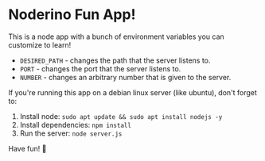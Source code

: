 # Noderino Fun App!

This is a node app with a bunch of environment variables you can customize to learn!

- `DESIRED_PATH` - changes the path that the server listens to. 
- `PORT` - changes the port that the server listens to.
- `NUMBER` - changes an arbitrary number that is given to the server.

If you're running this app on a debian linux server (like ubuntu), don't forget to:
1. Install node:
`sudo apt update && sudo apt install nodejs -y`
2. Install dependencies:
`npm install`
3. Run the server:
`node server.js`

Have fun! :rocket: